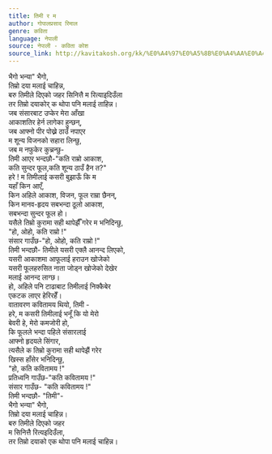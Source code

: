 ```yaml
---
title: तिमी र म
author: गोपालप्रसाद रिमाल
genre: कविता
language: नेपाली
source: नेपाली - कविता कोश
source_link: http://kavitakosh.org/kk/%E0%A4%97%E0%A5%8B%E0%A4%AA%E0%A4%BE%E0%A4%B2%E0%A4%AA%E0%A5%8D%E0%A4%B0%E0%A4%B8%E0%A4%BE%E0%A4%A6_%E0%A4%B0%E0%A4%BF%E0%A4%AE%E0%A4%BE%E0%A4%B2
---
```


भैगो भन्या" भैगो,  
तिम्रो दया मलाई चाहिन्न,  
बरु तिमीले दिएको जहर सिनित्तै म रित्याइदिउँला  
तर तिम्रो दयाकोर् क थोपा पनि मलाई ताहिन्न।  
जब संसारबाट उप्केर मेरा आँखा  
आकाशतिर हेर्न लागेका हुन्छन्,  
जब आफ्नो पीर पोख्ने ठाउँ नपाएर  
म शून्य विजनको सहारा लिन्छु,  
जब म नफुकेर कुच्रन्छु-  
तिमी आएर भन्दछौ-"कति राम्रो आकाश,  
कति सुन्दर फूल,कति शून्य ठाउँ हैन त?"  
हरे ! म तिमीलाई कसरी बुझाऊँ कि म  
यहाँ किन आएँ,  
किन अहिले आकाश, विजन, फूल राम्रा छैनन्,  
किन मानव-हृदय सबभन्दा ठूलो आकाश,  
सबभन्दा सुन्दर फूल हो।  
यसैले तिम्रो कुरामा सही थापेर्झैँ गरेर म भनिदिन्छु,  
"हो, ओहो, कति राम्रो !"  
संसार गाउँछ-"हो, ओहो, कति राम्रो !"  
तिमी भन्दछौ- तिमीले यसरी एक्लै आनन्द लिएको,  
यसरी आकाशमा आफूलाई हराउन खोजेको  
यसरी फूलहरुसित नाता जोड्न खोजेको देखेर  
मलाई आनन्द लाग्छ।  
हो, अहिले पनि टाढाबाट तिमीलाई निक्कैबेर  
एकटक लाएर हेरिरहेँ।  
वातावरण कवितामय थियो, तिमी -  
हरे, म कसरी तिमीलाई भनूँ कि यो मेरो  
बेवरी हे, मेरो कमजोरी हो,  
कि फूलले भन्दा पहिले संसारलाई  
आफ्नो हृदयले सिंगार,  
त्यसैले क तिम्रो कुरामा सही थापेझैं गरेर  
खिस्स हाँसेर भनिदिन्छु,  
"हो, कति कवितामय !"  
प्रतिध्वनि गाउँछ-"कति कवितामय !"  
संसार गाउँछ- "कति कवितामय !"  
तिमी भन्दछौ- "तिमी"-  
भैगो भन्या" भैगो,  
तिम्रो दया मलाई चाहिन्न।  
बरु तिमीले दिएको जहर  
म सिनित्तै रित्यइदिउँला,  
तर तिम्रो दयाको एक थोपा पनि मलाई चाहिन्न।
